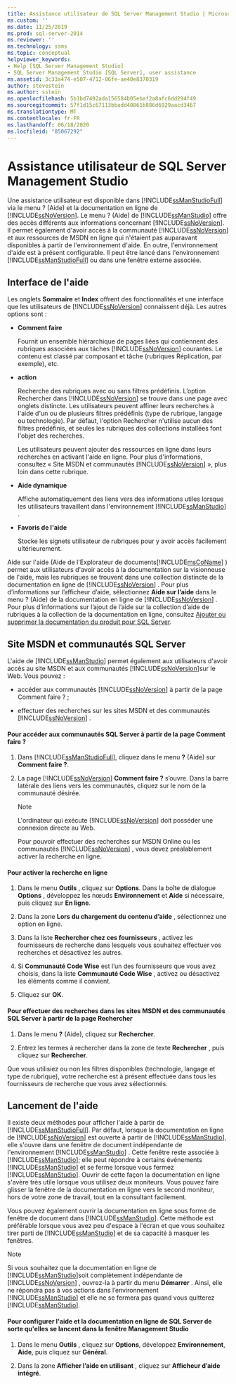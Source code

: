 ```yaml
---
title: Assistance utilisateur de SQL Server Management Studio | Microsoft Docs
ms.custom: ''
ms.date: 11/25/2019
ms.prod: sql-server-2014
ms.reviewer: ''
ms.technology: ssms
ms.topic: conceptual
helpviewer_keywords:
- Help [SQL Server Management Studio]
- SQL Server Management Studio [SQL Server], user assistance
ms.assetid: 3c33a474-e507-4712-86fe-ae40e8370319
author: stevestein
ms.author: sstein
ms.openlocfilehash: 5b1bd7492ada156584b05ebaf2a8afc6dd294f49
ms.sourcegitcommit: 57f1d15c67113bbadd40861b886d6929aacd3467
ms.translationtype: MT
ms.contentlocale: fr-FR
ms.lasthandoff: 06/18/2020
ms.locfileid: "85067292"
---
```

# <a name="user-assistance-in-sql-server-management-studio"></a>Assistance utilisateur de SQL Server Management Studio
  Une assistance utilisateur est disponible dans [!INCLUDE[ssManStudioFull](../includes/ssmanstudiofull-md.md)] via le menu ? (Aide) et la documentation en ligne de [!INCLUDE[ssNoVersion](../includes/ssnoversion-md.md)]. Le menu ? (Aide) de [!INCLUDE[ssManStudio](../includes/ssmanstudio-md.md)] offre des accès différents aux informations concernant [!INCLUDE[ssNoVersion](../includes/ssnoversion-md.md)]. Il permet également d'avoir accès à la communauté [!INCLUDE[ssNoVersion](../includes/ssnoversion-md.md)] et aux ressources de MSDN en ligne qui n'étaient pas auparavant disponibles à partir de l'environnement d'aide. En outre, l'environnement d'aide est à présent configurable. Il peut être lancé dans l'environnement [!INCLUDE[ssManStudioFull](../includes/ssmanstudiofull-md.md)] ou dans une fenêtre externe associée.  
  
## <a name="the-help-interface"></a>Interface de l'aide  
 Les onglets **Sommaire** et **Index** offrent des fonctionnalités et une interface que les utilisateurs de [!INCLUDE[ssNoVersion](../includes/ssnoversion-md.md)] connaissent déjà. Les autres options sont :  
  
-   **Comment faire**  
  
     Fournit un ensemble hiérarchique de pages liées qui contiennent des rubriques associées aux tâches [!INCLUDE[ssNoVersion](../includes/ssnoversion-md.md)] courantes. Le contenu est classé par composant et tâche (rubriques Réplication, par exemple), etc.  
  
-   **action**  
  
     Recherche des rubriques avec ou sans filtres prédéfinis. L’option Rechercher dans [!INCLUDE[ssNoVersion](../includes/ssnoversion-md.md)] se trouve dans une page avec onglets distincte. Les utilisateurs peuvent affiner leurs recherches à l'aide d'un ou de plusieurs filtres prédéfinis (type de rubrique, langage ou technologie). Par défaut, l'option Rechercher n'utilise aucun des filtres prédéfinis, et seules les rubriques des collections installées font l'objet des recherches.  
  
     Les utilisateurs peuvent ajouter des ressources en ligne dans leurs recherches en activant l'aide en ligne. Pour plus d'informations, consultez « Site MSDN et communautés [!INCLUDE[ssNoVersion](../includes/ssnoversion-md.md)] », plus loin dans cette rubrique.  
  
-   **Aide dynamique**  
  
     Affiche automatiquement des liens vers des informations utiles lorsque les utilisateurs travaillent dans l'environnement [!INCLUDE[ssManStudio](../includes/ssmanstudio-md.md)] .  
  
-   **Favoris de l'aide**  
  
     Stocke les signets utilisateur de rubriques pour y avoir accès facilement ultérieurement.  
  
 Aide sur l'aide (Aide de l'Explorateur de documents[!INCLUDE[msCoName](../includes/msconame-md.md)] ) permet aux utilisateurs d'avoir accès à la documentation sur la visionneuse de l'aide, mais les rubriques se trouvent dans une collection distincte de la documentation en ligne de [!INCLUDE[ssNoVersion](../includes/ssnoversion-md.md)] . Pour plus d’informations sur l’afficheur d’aide, sélectionnez **Aide sur l’aide** dans le menu ? (Aide) de la documentation en ligne de [!INCLUDE[ssNoVersion](../includes/ssnoversion-md.md)] . Pour plus d’informations sur l’ajout de l’aide sur la collection d’aide de rubriques à la collection de la documentation en ligne, consultez [Ajouter ou supprimer la documentation du produit pour SQL Server](../2014-toc/index.yml).  
  
## <a name="msdn-online-and-sql-server-communities"></a>Site MSDN et communautés SQL Server  
 L'aide de [!INCLUDE[ssManStudio](../includes/ssmanstudio-md.md)] permet également aux utilisateurs d'avoir accès au site MSDN et aux communautés [!INCLUDE[ssNoVersion](../includes/ssnoversion-md.md)]sur le Web. Vous pouvez :  
  
-   accéder aux communautés [!INCLUDE[ssNoVersion](../includes/ssnoversion-md.md)] à partir de la page Comment faire ? ;  
  
-   effectuer des recherches sur les sites MSDN et des communautés [!INCLUDE[ssNoVersion](../includes/ssnoversion-md.md)] .  
  
#### <a name="to-access-sql-server-focused-communities-from-the-how-do-i-page"></a>Pour accéder aux communautés SQL Server à partir de la page Comment faire ?  
  
1.  Dans [!INCLUDE[ssManStudioFull](../includes/ssmanstudiofull-md.md)], cliquez dans le menu **?** (Aide) sur **Comment faire ?**.  
  
2.  La page [!INCLUDE[ssNoVersion](../includes/ssnoversion-md.md)] **Comment faire ?** s’ouvre. Dans la barre latérale des liens vers les communautés, cliquez sur le nom de la communauté désirée.  
  
    > [!NOTE]  
    >  L'ordinateur qui exécute [!INCLUDE[ssNoVersion](../includes/ssnoversion-md.md)] doit posséder une connexion directe au Web.  
  
     Pour pouvoir effectuer des recherches sur MSDN Online ou les communautés [!INCLUDE[ssNoVersion](../includes/ssnoversion-md.md)] , vous devez préalablement activer la recherche en ligne.  
  
#### <a name="to-enable-online-search"></a>Pour activer la recherche en ligne  
  
1.  Dans le menu **Outils** , cliquez sur **Options**. Dans la boîte de dialogue **Options** , développez les nœuds **Environnement** et **Aide** si nécessaire, puis cliquez sur **En ligne**.  
  
2.  Dans la zone **Lors du chargement du contenu d’aide** , sélectionnez une option en ligne.  
  
3.  Dans la liste **Rechercher chez ces fournisseurs** , activez les fournisseurs de recherche dans lesquels vous souhaitez effectuer vos recherches et désactivez les autres.  
  
4.  Si **Communauté Code Wise** est l’un des fournisseurs que vous avez choisis, dans la liste **Communauté Code Wise** , activez ou désactivez les éléments comme il convient.  
  
5.  Cliquez sur **OK**.  
  
#### <a name="to-search-msdn-online-and-sql-server-focused-communities-from-the-search-page"></a>Pour effectuer des recherches dans les sites MSDN et des communautés SQL Server à partir de la page Rechercher  
  
1.  Dans le menu **?** (Aide), cliquez sur **Rechercher**.  
  
2.  Entrez les termes à rechercher dans la zone de texte **Rechercher** , puis cliquez sur **Rechercher**.  
  
 Que vous utilisiez ou non les filtres disponibles (technologie, langage et type de rubrique), votre recherche est à présent effectuée dans tous les fournisseurs de recherche que vous avez sélectionnés.  
  
## <a name="launching-help"></a>Lancement de l'aide  
 Il existe deux méthodes pour afficher l'aide à partir de [!INCLUDE[ssManStudioFull](../includes/ssmanstudiofull-md.md)]. Par défaut, lorsque la documentation en ligne de [!INCLUDE[ssNoVersion](../includes/ssnoversion-md.md)] est ouverte à partir de [!INCLUDE[ssManStudio](../includes/ssmanstudio-md.md)], elle s'ouvre dans une fenêtre de document indépendante de l'environnement [!INCLUDE[ssManStudio](../includes/ssmanstudio-md.md)] . Cette fenêtre reste associée à [!INCLUDE[ssManStudio](../includes/ssmanstudio-md.md)]; elle peut répondre à certains événements [!INCLUDE[ssManStudio](../includes/ssmanstudio-md.md)] et se ferme lorsque vous fermez [!INCLUDE[ssManStudio](../includes/ssmanstudio-md.md)]. Ouvrir de cette façon la documentation en ligne s'avère très utile lorsque vous utilisez deux moniteurs. Vous pouvez faire glisser la fenêtre de la documentation en ligne vers le second moniteur, hors de votre zone de travail, tout en la consultant facilement.  
  
 Vous pouvez également ouvrir la documentation en ligne sous forme de fenêtre de document dans [!INCLUDE[ssManStudio](../includes/ssmanstudio-md.md)]. Cette méthode est préférable lorsque vous avez peu d'espace à l'écran et que vous souhaitez tirer parti de [!INCLUDE[ssManStudio](../includes/ssmanstudio-md.md)] et de sa capacité à masquer les fenêtres.  
  
> [!NOTE]  
>  Si vous souhaitez que la documentation en ligne de [!INCLUDE[ssManStudio](../includes/ssmanstudio-md.md)]soit complètement indépendante de [!INCLUDE[ssNoVersion](../includes/ssnoversion-md.md)] , ouvrez-la à partir du menu **Démarrer** . Ainsi, elle ne répondra pas à vos actions dans l’environnement [!INCLUDE[ssManStudio](../includes/ssmanstudio-md.md)] et elle ne se fermera pas quand vous quitterez [!INCLUDE[ssManStudio](../includes/ssmanstudio-md.md)].  
  
#### <a name="to-configure-help-and-sql-server-books-online-to-launch-inside-the-management-studio-window"></a>Pour configurer l'aide et la documentation en ligne de SQL Server de sorte qu'elles se lancent dans la fenêtre Management Studio  
  
1.  Dans le menu **Outils** , cliquez sur **Options**, développez **Environnement**, **Aide**, puis cliquez sur **Général**.  
  
2.  Dans la zone **Afficher l’aide en utilisant** , cliquez sur **Afficheur d’aide intégré**.  
  
  
